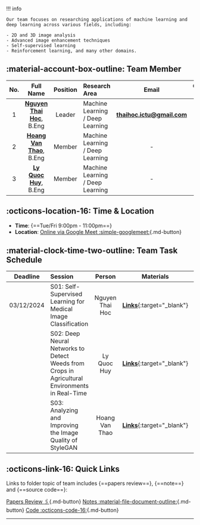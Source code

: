 !!! info

    Our team focuses on researching applications of machine learning and deep learning across various fields, including: 

    - 2D and 3D image analysis
    - Advanced image enhancement techniques
    - Self-supervised learning
    - Reinforcement learning, and many other domains.


## :material-account-box-outline: Team Member

| No. | Full Name | Position | Research Area | Email | Curriculum Viate |
| :-: | :-------: | :----: | :------------ | :---: | :--------------: |
| 1 | [**Nguyen Thai Hoc**](https://nthaihoc.github.io/about-me), B.Eng | Leader | Machine Learning / Deep Learning | [**thaihoc.ictu@gmail.com**](mailto:thaihoc.ictu@gmail.com) | - | 
| 2 | [**Hoang Van Thao**](https://), B.Eng | Member | Machine Learning / Deep Learning | - | - |
| 3 | [**Ly Quoc Huy**](https://), B.Eng | Member | Machine Learning / Deep Learning | - | - |


## :octicons-location-16: Time & Location

- **Time**: {==Tue/Fri 9:00pm - 11:00pm==}  
- **Location**: [Online via Google Meet :simple-googlemeet:](https://meet.google.com/xjs-iaxw-szh){.md-button}  


## :material-clock-time-two-outline: Team Task Schedule

| Deadline | Session | Person | Materials | Notes |
| :------: | :------ | :----: | :-------: | :---: |
| 03/12/2024 | S01: Self-Supervised Learning for Medical Image Classification | Nguyen Thai Hoc | [**Links**](https://www.researchgate.net/publication/370314151_Self-supervised_learning_for_medical_image_classification_a_systematic_review_and_implementation_guidelines){:target="_blank"} | [**Links**](research-logs/ccr-notes/note01.md){:target="_blank"} |
| | S02: Deep Neural Networks to Detect Weeds from Crops in Agricultural Environments in Real-Time | Ly Quoc Huy | [**Links**](https://www.mdpi.com/2072-4292/13/21/4486){:target="_blank"} | [**Links**](https://){:target="_blank"} |
| | S03: Analyzing and Improving the Image Quality of StyleGAN | Hoang Van Thao | [**Links**](https://openaccess.thecvf.com/content_CVPR_2020/papers/Karras_Analyzing_and_Improving_the_Image_Quality_of_StyleGAN_CVPR_2020_paper.pdf){:target="_blank"} | [**Links**](https://){:target="_blank"} |


## :octicons-link-16: Quick Links

Links to folder topic of team includes {==papers review==}, {==note==} and {==source code==}:

[Papers Review :paperclips:](https://docs.google.com/spreadsheets/d/1pH1nJ2jGqqDAKIkdOLfEIuYfRgSicy7SzuvceZRbcCY/edit?usp=sharing){.md-button} [Notes :material-file-document-outline:](https://drive.google.com/drive/folders/1vR2IlWZfA0W5aziqopLt3aot0Wl2Mff0?usp=sharing){.md-button} [Code :octicons-code-16:](https://drive.google.com/drive/folders/1TfRpb-6Qllysgm8ukw823lOTjxynkunq?usp=sharing){.md-button}

---
<br>
